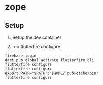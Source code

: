 # zope

## Setup

1. Setup the dev container

2. run flutterfire configure
```
firebase login
dart pub global activate flutterfire_cli
flutterfire configure
flutterfire configure
export PATH="$PATH":"$HOME/.pub-cache/bin"
flutterfire configure
```